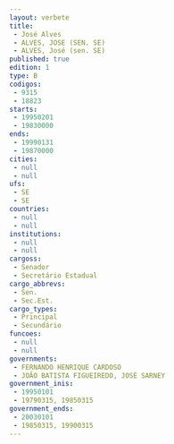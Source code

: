 ```yaml
---
layout: verbete
title:
 - José Alves
 - ALVES, JOSE (SEN. SE)
 - ALVES, José (sen. SE)
published: true
edition: 1  
type: B
codigos: 
 - 9315
 - 18823
starts: 
 - 19950201
 - 19830000
ends: 
 - 19990131
 - 19870000
cities: 
 - null 
 - null 
ufs: 
 - SE
 - SE
countries: 
 - null 
 - null 
institutions: 
 - null 
 - null 
cargoss: 
 - Senador
 - Secretário Estadual
cargo_abbrevs: 
 - Sen.
 - Sec.Est.
cargo_types: 
 - Principal
 - Secundário
funcoes: 
 - null 
 - null 
governments: 
 - FERNANDO HENRIQUE CARDOSO
 - JOÃO BATISTA FIGUEIREDO, JOSÉ SARNEY
government_inis: 
 - 19950101
 - 19790315, 19850315
government_ends: 
 - 20030101
 - 19850315, 19900315
---
```


